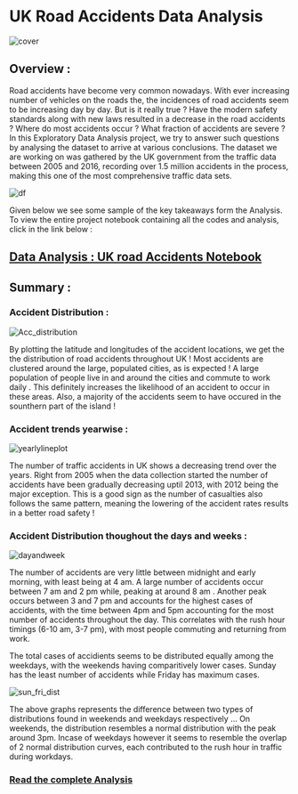 
# UK Road Accidents Data Analysis

![cover](https://user-images.githubusercontent.com/105977171/185628259-4c608cb0-af1f-4504-8e7c-4ba35c757ef2.jpg)


## Overview :

Road accidents have become very common nowadays.
 With ever increasing number of vehicles on the roads the, the incidences of road accidents seem to be increasing day by day. But is it really true ? Have the modern safety standards along with new laws resulted in a decrease in the road accidents ? Where do most accidents occur ? What fraction of accidents are severe ? In this Exploratory Data Analysis project, we try to answer such questions by analysing the dataset to arrive at various conclusions. The dataset we are working on was gathered by the UK government from the traffic data between 2005 and 2016, recording over 1.5 million accidents in the process, making this one of the most comprehensive traffic data sets.

![df](https://user-images.githubusercontent.com/105977171/185671537-f72dd8f9-050b-451d-971a-770a3b139156.png)





Given below we see some sample of the key takeaways form the Analysis. <br>
To view the entire project notebook containing all the codes and analysis, click in the link below :


## [Data Analysis : UK road Accidents Notebook](https://github.com/prateem-biswas/UK_Road_Accidents--Exploratory_Data_Analysis/blob/main/Data_Analysis_UK_accidents.ipynb)



## Summary :

### Accident Distribution :

![Acc_distribution](https://user-images.githubusercontent.com/105977171/185759319-4e4942b4-0a8f-4405-a6df-70345734384b.png)

By plotting the latitude and longitudes of the accident locations, we get the the distribution of road accidents throughout UK ! 
Most accidents are clustered around the large, populated cities, as is expected ! A large population of people live in and
 around the cities and commute to work daily . This definitely increases the likelihood of an accident to occur in these areas.
Also, a majority of  the accidents seem to have occured in the sounthern part of the island !

### Accident trends yearwise :

![yearlylineplot](https://user-images.githubusercontent.com/105977171/185759818-134219af-174e-4061-b63e-22067c5b98ce.png)  

The number of traffic accidents in UK shows a decreasing trend over the years. Right from 2005 when the data collection started
the number of accidents have been gradually decreasing uptil 2013, with 2012 being the major exception. This is a good sign as the number of
casualties also follows the same pattern, meaning the lowering of the accident rates results in a better road safety !

### Accident Distribution thoughout the days and weeks :

![dayandweek](https://user-images.githubusercontent.com/105977171/185760997-2b1d5ba0-33c9-462f-af75-8b0553dc599a.png)

The number of accidents are very little between midnight and early morning, with least being at 4 am. A large number of accidents occur between 7 am and 2 pm while, peaking at around 8 am . Another peak occurs between 3 and 7 pm and accounts for the highest cases of accidents, with the time between 4pm and 5pm accounting for the most number of accidents throughout the day. This correlates with the rush hour timings (6-10 am, 3-7 pm), with most people commuting and returning from work.

The total cases of accidients seems to be distributed equally among the weekdays, with the weekends having comparitively lower cases. Sunday has the least number of accidents while Friday has maximum cases.

![sun_fri_dist](https://user-images.githubusercontent.com/105977171/185761438-638e62dc-9ef0-4040-9dfa-08f612f37de8.png)

The above graphs represents the difference between two types of distributions found in weekends and weekdays respectively ...
On weekends, the distribution resembles a normal distribution with the peak around 3pm. Incase of weekdays however it seems to resemble the overlap of 2 normal distribution curves, each contributed to the rush hour in traffic during workdays.

### [Read the complete Analysis ](https://github.com/prateem-biswas/UK_Road_Accidents--Exploratory_Data_Analysis/blob/main/Data_Analysis_UK_accidents.ipynb)
